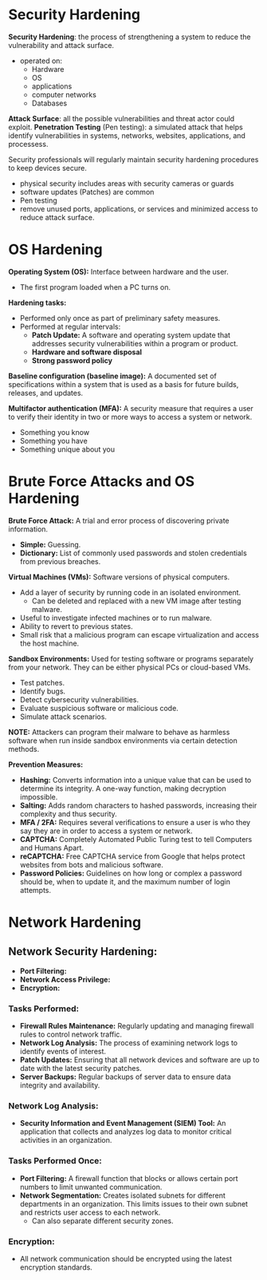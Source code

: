 # Security Hardening

**Security Hardening**: the process of strengthening a system to reduce the vulnerability and attack surface.
- operated on:
  - Hardware
  - OS
  - applications
  - computer networks
  - Databases 

**Attack Surface**: all the possible vulnerabilities and threat actor could exploit.
**Penetration Testing** (Pen testing): a simulated attack that helps identify vulnerabilities in systems, networks, websites, applications, and processess.

Security professionals will regularly maintain security hardening procedures to keep devices secure.
- physical security includes areas with security cameras or guards
- software updates (Patches) are common
- Pen testing
- remove unused ports, applications, or services and minimized access to reduce attack surface.

# OS Hardening

**Operating System (OS):** Interface between hardware and the user.
- The first program loaded when a PC turns on.

**Hardening tasks:**
- Performed only once as part of preliminary safety measures.
- Performed at regular intervals:
  - **Patch Update:** A software and operating system update that addresses security vulnerabilities within a program or product.
  - **Hardware and software disposal**
  - **Strong password policy**
  
**Baseline configuration (baseline image):** A documented set of specifications within a system that is used as a basis for future builds, releases, and updates.

**Multifactor authentication (MFA):** A security measure that requires a user to verify their identity in two or more ways to access a system or network.
- Something you know
- Something you have
- Something unique about you

# Brute Force Attacks and OS Hardening

**Brute Force Attack:** A trial and error process of discovering private information.
- **Simple:** Guessing.
- **Dictionary:** List of commonly used passwords and stolen credentials from previous breaches.

**Virtual Machines (VMs):** Software versions of physical computers.
- Add a layer of security by running code in an isolated environment.
  - Can be deleted and replaced with a new VM image after testing malware.
- Useful to investigate infected machines or to run malware.
- Ability to revert to previous states.
- Small risk that a malicious program can escape virtualization and access the host machine.

**Sandbox Environments:** Used for testing software or programs separately from your network. They can be either physical PCs or cloud-based VMs.
- Test patches.
- Identify bugs.
- Detect cybersecurity vulnerabilities.
- Evaluate suspicious software or malicious code.
- Simulate attack scenarios.

**NOTE:** Attackers can program their malware to behave as harmless software when run inside sandbox environments via certain detection methods.

**Prevention Measures:**
- **Hashing:** Converts information into a unique value that can be used to determine its integrity. A one-way function, making decryption impossible.
- **Salting:** Adds random characters to hashed passwords, increasing their complexity and thus security.
- **MFA / 2FA:** Requires several verifications to ensure a user is who they say they are in order to access a system or network.
- **CAPTCHA:** Completely Automated Public Turing test to tell Computers and Humans Apart.
- **reCAPTCHA:** Free CAPTCHA service from Google that helps protect websites from bots and malicious software.
- **Password Policies:** Guidelines on how long or complex a password should be, when to update it, and the maximum number of login attempts.

# Network Hardening

## **Network Security Hardening:**
- **Port Filtering:** 
- **Network Access Privilege:** 
- **Encryption:** 

### **Tasks Performed:**
- **Firewall Rules Maintenance:** Regularly updating and managing firewall rules to control network traffic.
- **Network Log Analysis:** The process of examining network logs to identify events of interest.
- **Patch Updates:** Ensuring that all network devices and software are up to date with the latest security patches.
- **Server Backups:** Regular backups of server data to ensure data integrity and availability.

### **Network Log Analysis:**
- **Security Information and Event Management (SIEM) Tool:** An application that collects and analyzes log data to monitor critical activities in an organization.

### **Tasks Performed Once:**
- **Port Filtering:** A firewall function that blocks or allows certain port numbers to limit unwanted communication.
- **Network Segmentation:** Creates isolated subnets for different departments in an organization. This limits issues to their own subnet and restricts user access to each network.
  - Can also separate different security zones.

### **Encryption:**
- All network communication should be encrypted using the latest encryption standards.


 
  
